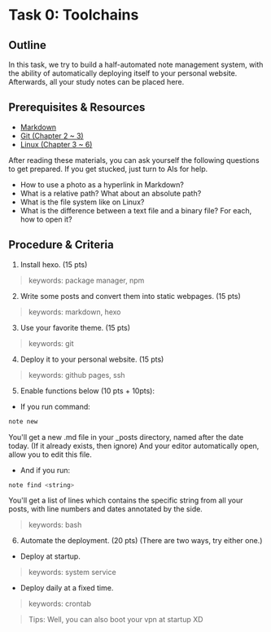# Task 0: Toolchains

## Outline

In this task, we try to build a half-automated note management system, with the ability of automatically deploying itself to your personal website.  
Afterwards, all your study notes can be placed here.

## Prerequisites & Resources  

- [Markdown](https://www.markdownguide.org/basic-syntax/)   
- [Git (Chapter 2 ~ 3)](https://git-scm.com/book/zh/v2)  
- [Linux (Chapter 3 ~ 6)](https://101.lug.ustc.edu.cn/)  

After reading these materials, you can ask yourself the following questions to get prepared. If you get stucked, just turn to AIs for help.

- How to use a photo as a hyperlink in Markdown?
- What is a relative path? What about an absolute path?
- What is the file system like on Linux?
- What is the difference between a text file and a binary file? For each, how to open it?

## Procedure & Criteria

1. Install hexo. (15 pts)
> keywords: package manager, npm
2. Write some posts and convert them into static webpages. (15 pts)
> keywords: markdown, hexo 
3. Use your favorite theme. (15 pts)
> keywords: git
4. Deploy it to your personal website. (15 pts)
> keywords: github pages, ssh
5. Enable functions below (10 pts + 10pts):
- If you run command:
```bash
note new
```
You'll get a new .md file in your _posts directory, named after the date today. (If it already exists, then ignore) And your editor automatically open, allow you to edit this file.
- And if you run:
```bash
note find <string>
```
You'll get a list of lines which contains the specific string from all your posts, with line numbers and dates annotated by the side.
> keywords: bash
6. Automate the deployment. (20 pts) (There are two ways, try either one.)
- Deploy at startup.
> keywords: system service
- Deploy daily at a fixed time.
> keywords: crontab

> Tips: Well, you can also boot your vpn at startup XD